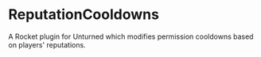 # ReputationCooldowns
 A Rocket plugin for Unturned which modifies permission cooldowns based on players' reputations.
